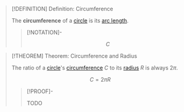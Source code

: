 >[!DEFINITION] Definition: Circumference
>
>The **circumference** of a [circle](Circle.md) is its [arc length](../../../Curves/Arcs/Arc%20Length.md).
>
>>[!NOTATION]-
>>
>>$$C$$
>>
>

>[!THEOREM] Theorem: Circumference and Radius
>
>The ratio of a [circle](Circle.md)'s [circumference](Circumference.md) $C$ to its [radius](Radius.md) $R$ is always $2\pi$.
>
>$$C = 2\pi R$$
>
>>[!PROOF]-
>>
>>TODO
>>
>
